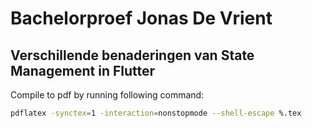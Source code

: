 # Bachelorproef Jonas De Vrient
## Verschillende benaderingen van State Management in Flutter

Compile to pdf by running following command:
```sh
pdflatex -synctex=1 -interaction=nonstopmode --shell-escape %.tex
```